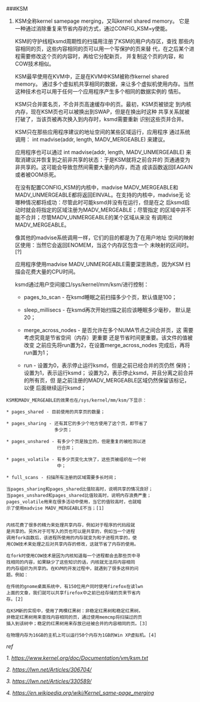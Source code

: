 ###KSM

1.   KSM全称kernel samepage merging，又叫kernel shared memory。
     它是一种通过消除重复来节省内存的方式，通过CONFIG_KSM=y使能。
     
     KSM的守护线程ksmd周期性的扫描用注册了KSM的用户内存区，查找
     那些内容相同的页，这些内容相同的页可以用一个写保护的页来替
     代，在之后某个进程需要修改这个页的内容时，再给它分配新页，
     并复制这个页的内容，和COW技术相似。

     KSM最早使用在KVM中，正是在KVM中KSM被称作kernel shared memory。
     通过多个虚拟机共享相同的数据，来让多个虚拟机使用内存。当然
     这种技术也可以用于任何一个应用程序产生多个相同的数据实例的
     情形。
 
     KSM只合并匿名页，不合并页高速缓存中的页。最初，KSM页被锁定
     到内核内存，现在KSM页也可以被换出到SWAP，但是在换出时这种
     共享关系就被打破了，当该页被再次换入到内存时，ksmd需要重新
     识别这些页并合并。

     KSM只在那些应用程序建议的地址空间的某些区域运行，应用程序
     通过系统调用：
     int madvise(addr, length, MADV_MERGEABLE)
     来建议。

     应用程序也可以通过
     int madvise(addr, length, MADV_UNMERGEABLE)
     来取消建议并恢复到之前非共享的状态：于是KSM就将之前合并的
     页通通变为非共享的。这可能会导致忽然间需要大量的内存，而造
     成该函数返回EAGAIN或者被OOM杀死。

     在没有配置CONFIG_KSM的内核中，madvise MADV_MERGEABLE和
     MADV_UNMERGEABLE都将返回EINVAL。在支持的内核中，madvise无
     论哪种情况都将成功：尽管此时可能ksmd并没有在运行，但是在之
     后ksmd启动时就会将指定的区域注册为MADV_MERGEABLE；尽管指定
     的区域中并不能不合并；尽管MADV_UNMERGEABLE的某个区域从来没
     有调用过MADV_MERGEABLE。

     像其他的madvise系统调用一样，它们的目的都是为了在用户地址
     空间的映射区使用：当然它会返回ENOMEM，当这个内存区包含一个
     未映射的区间时。[?]

     应用程序使用madvise MADV_UNMERGEABLE需要深思熟虑，因为KSM
     扫描会花费大量的CPU时间。

     ksmd通过用户空间接口/sys/kernel/mm/ksm/进行控制：

     * pages_to_scan - 在ksmd睡眠之前扫描多少个页，默认值是100；

     * sleep_millisecs - 在ksmd再次开始扫描之前应该睡眠多少毫秒，
                         默认是20；

     * merge_across_nodes - 是否允许在多个NUMA节点之间合并页，这
                            需要考虑究竟是节省空间（内存）更重要
                            还是节省时间更重要。该文件的值被改变
                            之前应先将run置为2，在设置merge_across_nodes
                            完成后，再将run置为1；

     * run - 设置为0，表示停止运行ksmd，但是之前已经合并的页仍然
             保持；
             设置为1，表示运行ksmd；
             设置为2，表示停止ksmd，并且分离之前合并的所有页，但
             是之前注册的MADV_MERGEABLE区域仍然保留该标记，以便
             后面继续运行ksmd；

    KSM和MADV_MERGEABLE的效果也在/sys/kernel/mm/ksm/下显示：

    * pages_shared - 目前使用的共享页的数量；
   
    * pages_sharing - 还有其它的多少个地方使用了这个页，即节省了
                      多少页；

    * pages_unshared - 有多少个页是独立的，但是重复的被检测以进
                       行合并；

    * pages_volatile - 有多少页变化太快了，这些页被组织在一个树
                       中；

    * full_scans - 扫描所有注册的区域需要多长时间；

    当pages_sharing和pages_shared比值较高时，说明共享的情况良好；
    当pages_unshared和pages_shared比值较高时，说明内存浪费严重；
    pages_volatile用来在很多活动中使用，当它的值较高时，也就暗
    示了使用madvise MADV_MERGEABLE不当；[1]
    
    
    内核花费了很多的精力来处理共享内存，例如对于程序的代码段就
    是共享的。另外对于可写入的页也可以是共享的，例如当一个进程
    调用fork函数后，该进程所使用的内存就变为和子进程共享的，使 
    用COW技术来处理之后对共享内存的修改，这就节省了内存的使用。

    在fork时使用COW技术是因为内核知道每一个进程都会去那些页中寻
    找相同的内容，如果缺少了这些知识的话，内核就无法将内容相同
    的内存组织为共享的。在KVM的开发过程中，就遇到了很多这样的问
    题。例如：
    
    在传统的gnome桌面系统中，有150位用户同时使用firefox在读lwn
    上面的文章，我们就可以共享firefox中之前已经存储的页来节省内
    存。[2]

    在KSM新的实现中，使用了两棵红黑树：非稳定红黑树和稳定红黑树。
    非稳定红黑树用来查找内容相同的页，通过使用memcmp将扫描过的页
    插入到该树中；稳定的红黑树用来存放已经被合并的内容相同的页。[3]

    在物理内存为16GB的主机上可以运行50个内存为1GB的Win XP虚拟机。[4]

    
*ref*

*1. https://www.kernel.org/doc/Documentation/vm/ksm.txt*

*2. https://lwn.net/Articles/306704/*

*3. https://lwn.net/Articles/330589/*

*4. https://en.wikipedia.org/wiki/Kernel_same-page_merging*
